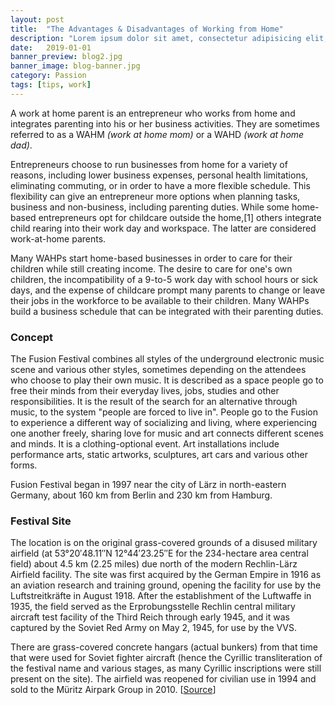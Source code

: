 ```yaml
---
layout: post
title:  "The Advantages & Disadvantages of Working from Home"
description: "Lorem ipsum dolor sit amet, consectetur adipisicing elit, sed do eiusmod tempor incididunt ut labore et dolore magna aliqua Ut enim..."
date:   2019-01-01
banner_preview: blog2.jpg
banner_image: blog-banner.jpg
category: Passion
tags: [tips, work]
---
```


A work at home parent is an entrepreneur who works from home and integrates parenting into his or her business activities. They are sometimes referred to as a WAHM *(work at home mom)* or a WAHD *(work at home dad)*.

Entrepreneurs choose to run businesses from home for a variety of reasons, including lower business expenses, personal health limitations, eliminating commuting, or in order to have a more flexible schedule. This flexibility can give an entrepreneur more options when planning tasks, business and non-business, including parenting duties. While some home-based entrepreneurs opt for childcare outside the home,[1] others integrate child rearing into their work day and workspace. The latter are considered work-at-home parents.

<!--more-->

Many WAHPs start home-based businesses in order to care for their children while still creating income. The desire to care for one's own children, the incompatibility of a 9-to-5 work day with school hours or sick days, and the expense of childcare prompt many parents to change or leave their jobs in the workforce to be available to their children. Many WAHPs build a business schedule that can be integrated with their parenting duties.

### Concept

The Fusion Festival combines all styles of the underground electronic music scene and various other styles, sometimes depending on the attendees who choose to play their own music. It is described as a space people go to free their minds from their everyday lives, jobs, studies and other responsibilities. It is the result of the search for an alternative through music, to the system "people are forced to live in". People go to the Fusion to experience a different way of socializing and living, where experiencing one another freely, sharing love for music and art connects different scenes and minds. It is a clothing-optional event. Art installations include performance arts, static artworks, sculptures, art cars and various other forms.

Fusion Festival began in 1997 near the city of Lärz in north-eastern Germany, about 160 km from Berlin and 230 km from Hamburg.

### Festival Site

The location is on the original grass-covered grounds of a disused military airfield (at 53°20′48.11″N 12°44′23.25″E for the 234-hectare area central field) about 4.5 km (2.25 miles) due north of the modern Rechlin-Lärz Airfield facility. The site was first acquired by the German Empire in 1916 as an aviation research and training ground, opening the facility for use by the Luftstreitkräfte in August 1918. After the establishment of the Luftwaffe in 1935, the field served as the Erprobungsstelle Rechlin central military aircraft test facility of the Third Reich through early 1945, and it was captured by the Soviet Red Army on May 2, 1945, for use by the VVS. 

There are grass-covered concrete hangars (actual bunkers) from that time that were used for Soviet fighter aircraft (hence the Cyrillic transliteration of the festival name and various stages, as many Cyrillic inscriptions were still present on the site). The airfield was reopened for civilian use in 1994 and sold to the Müritz Airpark Group in 2010. [[Source](https://en.wikipedia.org/wiki/Fusion_Festival)]
